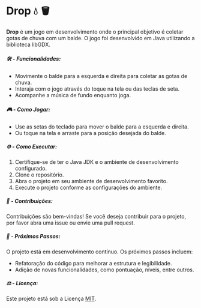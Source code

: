 # Drop 💧 🪣

**Drop** é um jogo em desenvolvimento onde o principal objetivo é coletar gotas de chuva com um balde. O jogo foi desenvolvido em Java utilizando a biblioteca libGDX.

##### 🛠️ - Funcionalidades:
- Movimente o balde para a esquerda e direita para coletar as gotas de chuva.
- Interaja com o jogo através do toque na tela ou das teclas de seta.
- Acompanhe a música de fundo enquanto joga.

##### 🎮 - Como Jogar:
- Use as setas do teclado para mover o balde para a esquerda e direita.
- Ou toque na tela e arraste para a posição desejada do balde.

##### ⚙️ - Como Executar:
1. Certifique-se de ter o Java JDK e o ambiente de desenvolvimento configurado.
2. Clone o repositório.
3. Abra o projeto em seu ambiente de desenvolvimento favorito.
4. Execute o projeto conforme as configurações do ambiente.

##### 🤝 - Contribuições:
Contribuições são bem-vindas! Se você deseja contribuir para o projeto, por favor abra uma issue ou envie uma pull request.

##### 🤔 - Próximos Passos:
O projeto está em desenvolvimento contínuo. Os próximos passos incluem:
- Refatoração do código para melhorar a estrutura e legibilidade.
- Adição de novas funcionalidades, como pontuação, níveis, entre outros.

##### ⚖️ - Licença:
Este projeto está sob a Licença [MIT](LICENSE).
